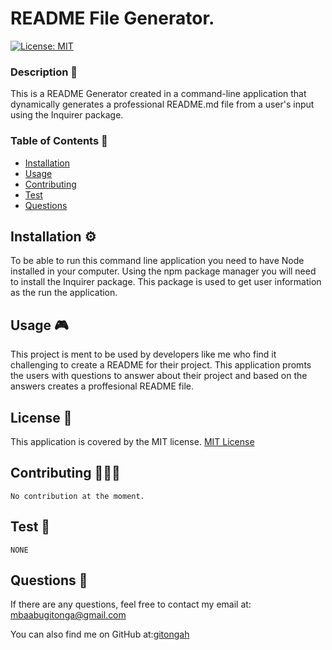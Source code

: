  # README File Generator.

  [![License: MIT](https://img.shields.io/badge/License-MIT-yellow.svg)](https://opensource.org/licenses/MIT)


  ### Description 🔎

  This is a README Generator created in a command-line application that dynamically generates a professional README.md file from a user's input using the Inquirer package.
  
  ### Table of Contents 📖
  - [Installation](#installation-⚙️)
  - [Usage](#usage-🎮)
  - [Contributing](#contributing-🧑‍🤝‍🧑)
  - [Test](#test-🧪)
  - [Questions](#questions-🙋)
 
    
  ## Installation ⚙️
   To be able to run this command line application you need to have Node installed in your computer. Using the npm package manager you will need to install the Inquirer package. This package is used to get user information as the run the application.

  ## Usage 🎮
   This project is ment to be used by developers like me who find it challenging to create a README for their project. This application promts the users with questions to answer about their project and based on the answers creates a proffesional README file.

  ## License 📝
  This application is covered by the MIT license.
    [MIT License](https://opensource.org/licenses/MIT)


  ## Contributing 🧑‍🤝‍🧑
    No contribution at the moment.

  ## Test  🧪
    NONE

  ## Questions 🙋
  If there are any questions, feel free to contact my email at: mbaabugitonga@gmail.com

  You can also find me on GitHub at:[gitongah](https://www.github.com/gitongah)


